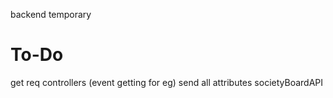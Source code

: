 backend
temporary

# To-Do
get req controllers (event getting for eg) send all attributes
societyBoardAPI